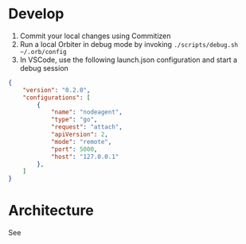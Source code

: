 # Develop

1. Commit your local changes using Commitizen
1. Run a local Orbiter in debug mode by invoking `./scripts/debug.sh ~/.orb/config`
1. In VSCode, use the following launch.json configuration and start a debug session

```json
{
    "version": "0.2.0",
    "configurations": [
        {
            "name": "nodeagent",
            "type": "go",
            "request": "attach",
            "apiVersion": 2,
            "mode": "remote",
            "port": 5000,
            "host": "127.0.0.1"
        },
    ]
}
```

# Architecture

See [](docs/kind.md)
